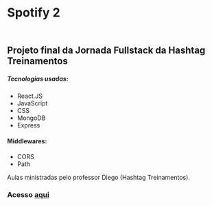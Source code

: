 <h1>Spotify 2</h1> <img width=10px src="https://cdn.iconscout.com/icon/free/png-256/free-spotify-11-432546.png?f=webp">
<h2>Projeto final da Jornada Fullstack da Hashtag Treinamentos</h2>

<h5>Tecnologias usadas:</h5>
<ul>
  <li>React.JS</li>
  <li>JavaScript</li>
  <li>CSS</li>
  <li>MongoDB</li>
  <li>Express</li>
</ul>

<h4>Middlewares:</h4>
  <ul>
    <li>CORS</li>
    <li>Path</li>
  </ul>

Aulas ministradas pelo professor Diego (Hashtag Treinamentos).

<h3>Acesso <a href="https://jornada-fullstack-spotify-vqeu.onrender.com">aqui</a> </h3>

